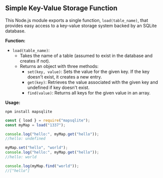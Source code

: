 ## Simple Key-Value Storage Function

This Node.js module exports a single function, `load(table_name)`, that provides easy access to a key-value storage system backed by an SQLite database.

**Function:**

- `load(table_name)`:
    - Takes the name of a table (assumed to exist in the database and creates if not).
    - Returns an object with three methods:
        - `set(key, value)`: Sets the value for the given key. If the key doesn't exist, it creates a new entry.
        - `get(key)`: Retrieves the value associated with the given key and undefined if key doesn't exist.
        - `find(value)`: Returns all keys for the given value in an array.

**Usage:**

`npm install mapsqlite`

```javascript
const { load } = require("mapsqlite");
const myMap = load("1337");

console.log("hello:", myMap.get("hello"));
//hello: undefined

myMap.set("hello", "world");
console.log("hello:", myMap.get("hello"));
//hello: world

console.log(myMap.find("world"));
//["hello"]
```
